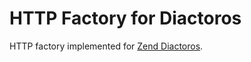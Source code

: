 # HTTP Factory for Diactoros

HTTP factory implemented for [Zend Diactoros](https://github.com/zendframework/zend-diactoros).
